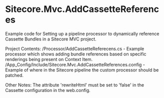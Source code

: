 Sitecore.Mvc.AddCassetteReferences
==================================

Example code for Setting up a pipeline processor to dynamically reference Cassette Bundles in a Sitecore MVC project.

Project Contents:
/Processor/AddCassetteReferecens.cs - Example processor which shows adding bundle references based on specific renderings being present on Context Item.
/App_Config/Include/Sitecore.Mvc.AddCassetteReferences.config - Example of where in the Sitecore pipeline the custom processor should be patched.

Other Notes:
The attribute 'rewriteHtml' must be set to 'false' in the Cassette configuration in the web.config.  

